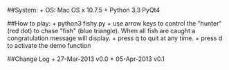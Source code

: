 ##System:
    + OS: Mac OS x 10.7.5
    + Python 3.3 PyQt4

##How to play:
    + python3 fishy.py
    + use arrow keys to control the "hunter" (red dot) to chase "fish" (blue triangle). When all fish are caught a congratulation message will display.
    + press q to quit at any time. 
    + press d to activate the demo function


##Change Log
    + 27-Mar-2013  v0.0
    + 05-Apr-2013  v0.1
